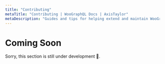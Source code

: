 ```yaml
---
title: "Contributing"
metaTitle: "Contributing | WooGraphQL Docs | AxisTaylor"
metaDescription: "Guides and tips for helping extend and maintain WooGraphQL"
---
```


# Coming Soon

Sorry, this section is still under development :construction:.